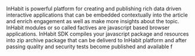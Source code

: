 InHabit is powerful platform for creating and publishing rich data driven interactive applications that 
can be embedded contextually into the article and enrich engagement as well as make more insights about
the topic. InHabit modules or so called factives are javascript based browser applications. InHabit SDK
compiles your javascript package and resources into zip archive package that can be deliverd to InHabit
platform and after passing quality and security tests become published and available f

